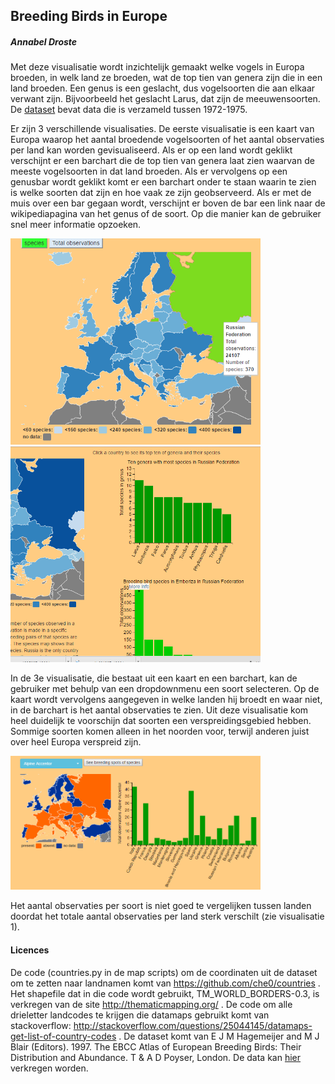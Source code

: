 ## Breeding Birds in Europe

##### Annabel Droste

Met deze visualisatie wordt inzichtelijk gemaakt welke vogels in Europa broeden, in welk land ze broeden, wat de top tien van genera zijn die in een land broeden. 
Een genus is een geslacht, dus vogelsoorten die aan elkaar verwant zijn. Bijvoorbeeld het geslacht Larus, dat zijn de meeuwensoorten. 
De [dataset](http://ipt.sovon.nl/resource?r=eoa1997) bevat data die is verzameld tussen 1972-1975. 

Er zijn 3 verschillende visualisaties. De eerste visualisatie is een kaart van Europa waarop het aantal broedende vogelsoorten of het aantal observaties per land kan worden gevisualiseerd.
Als er op een land wordt geklikt verschijnt er een barchart die de top tien van genera laat zien waarvan de meeste vogelsoorten in dat land broeden. Als er vervolgens
op een genusbar wordt geklikt komt er een barchart onder te staan waarin te zien is welke soorten dat zijn en hoe vaak ze zijn geobserveerd. Als er met de muis over een 
bar gegaan wordt, verschijnt er boven de bar een link naar de wikipediapagina van het genus of de soort. Op die manier kan de gebruiker snel meer informatie opzoeken. 

<img src="docs/visualisatie1.PNG" width="400">
<img src="docs/visualisatie2.PNG" width="400">

In de 3e visualisatie, die bestaat uit een kaart en een barchart, kan de gebruiker met behulp van een dropdownmenu een soort selecteren. Op de kaart wordt vervolgens
aangegeven in welke landen hij broedt en waar niet, in de barchart is het aantal observaties te zien. Uit deze visualisatie kom heel duidelijk te voorschijn dat soorten
een verspreidingsgebied hebben. Sommige soorten komen alleen in het noorden voor, terwijl anderen juist over heel Europa verspreid zijn. 

<img src="docs/visualisatie3.PNG" width="400">

Het aantal observaties per soort is niet goed te vergelijken tussen landen doordat het totale aantal observaties per land sterk verschilt (zie visualisatie 1). 

#### Licences
De code (countries.py in de map scripts) om de coordinaten uit de dataset om te zetten naar landnamen komt van https://github.com/che0/countries .
Het shapefile dat in die code wordt gebruikt, TM_WORLD_BORDERS-0.3, is verkregen van de site http://thematicmapping.org/ .
De code om alle drieletter landcodes te krijgen die datamaps gebruikt komt van stackoverflow: http://stackoverflow.com/questions/25044145/datamaps-get-list-of-country-codes .
De dataset komt van E J M Hagemeijer and M J Blair (Editors). 1997. The EBCC Atlas of European Breeding Birds: Their Distribution and Abundance. T & A D Poyser, London.
De data kan [hier](http://ipt.sovon.nl/resource?r=eoa1997) verkregen worden. 